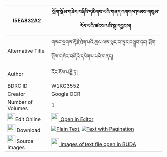 |I5EA832A2|སྲོག་སྡོམ་གཟེར་བཞིའི་དམིགས་པའི་གནད་འགགས་ཁམས་གསུམ་རོལ་པའི་ཚངས་པའི་སྒྲ་དབྱངས། 
| --- | --- 
|Alternative Title |གསང་སྔགས་རྡོ་རྗེ་ཐེག་པའི་ཚུལ་ལས་སྣང་བ་ལྷར་བསྒྲུབ་དང། སྲོག་སྡོམ་གཟེར་བཞིའི་དམིགས་པའི་གནད།
|Author| རོང་ཟོམ་པཎྜི་ཏ།
|BDRC ID | W1KG3552
|Creator | Google OCR
|Number of Volumes| 1
|<img width="25" src="https://img.icons8.com/color/25/000000/edit-property.png">Edit Online| [<img width="25" src="https://avatars.githubusercontent.com/u/45091458?s=200&v=4"> Open in Editor](http://editor.openpecha.org/I5EA832A2)
|<img width="25" src="https://img.icons8.com/fluent/48/000000/download-2.png"/>  Download | [![](https://img.icons8.com/color/20/000000/txt.png)Plain Text](https://github.com/Openpecha/I5EA832A2/releases/download/v1/sok_domzer_shyi_i_mikpa_i_nega_plain_I5EA832A2.zip), [![](https://img.icons8.com/color/20/000000/txt.png)Text with Pagination](https://github.com/Openpecha/I5EA832A2/releases/download/v1/sok_domzer_shyi_i_mikpa_i_nega_pages_I5EA832A2.zip)
|<img width="25" src="https://img.icons8.com/plasticine/100/000000/pictures-folder.png"/>  Source Images | [<img width="25" src="https://library.bdrc.io/icons/BUDA-small.svg"> Images of text file open in BUDA](https://library.bdrc.io/show/bdr:W1KG3552)